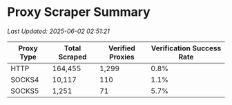# Proxy Scraper Summary

_Last Updated: 2025-06-02 02:51:21_

| Proxy Type | Total Scraped | Verified Proxies | Verification Success Rate |
|------------|--------------|------------------|--------------------------|
| HTTP | 164,455 | 1,299 | 0.8% |
| SOCKS4 | 10,117 | 110 | 1.1% |
| SOCKS5 | 1,251 | 71 | 5.7% |
